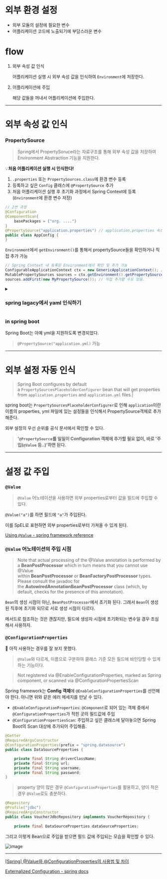 # 외부 환경 설정

- 외부 모듈의 설정에 필요한 변수
- 어플리케이션 코드에 노출되기에 부담스러운 변수

# flow

1. 외부 속성 값 인식
   
   어플리케이션 실행 시 외부 속성 값을 인식하여 `Environment`에 저장한다.
2. 어플리케이션에 주입

   해당 값들을 꺼내서 어플리케이션에 주입한다.

---

# 외부 속성 값 인식

### PropertySource
> Spring에서 PropertySoruce라는 자료구조를 통해 외부 속성 값을 저장하여 Environment Abstraction 기능을 지원한다.

💡**처음 어플리케이션 실행 시 인식한다!**

1. `.properties` 또는 `PropertySources.class`에 환경 변수 등록
2. 등록하고 싶은 `Config` 클래스에 `@PropertySource` 추가
3. 처음 어플리케이션 실행 후 초기화 과정에서 Spring Context에 등록(`Environment`에 환경 변수 저장)

```java
// 2번 과정
@Configuration
@ComponentScan{
	basePackages = {"org. ...."}
}
@PropertySource("application.properties") // application.properties 속성을 가져와서 Environment에 저장하도록 한다.
public class AppConfig {
}
```

`Environment`에서 `getEnvironment()`를 통해서 propertySource들을 확인하거나 직접 추가 가능

```java
// Spring Context 내 등록된 Environment에서 확인 및 추가 가능
ConfigurableApplicationContext ctx = new GenericApplicationContext(); // context 생성 시점에 내부에서 `@PropertySource`를 인식하여 외부로부터 설정 값을 가져와 Environment에 저장한다.
MutablePropertySources sources = ctx.getEnvironment().getPropertySources(); 
sources.addFirst(new MyPropertySource()); // 직접 추가할 수도 있음.
```

<details>
  <summary><h3>spring lagacy에서 yaml 인식하기</h3></summary>
  
기본적으로 `@PropertySource()`는 `yml`파일 형식을 지원하지 않는다. 
그래서 **yml 형식으로 바꾸는 `PropertySourceFactory`를 구현**해야 한다.

Spring에서 `YamlPropertiesFactoryBean()`을 지원한다. 

```java
public class YamlPropertiesFactory implements PropertySourceFactory {
	@Override
	public PropertySource<?> createPropertySource(String s, EncodedResource encodedResoure) throws IOException {
		var yamlPropertiesFactoryBean = new YamlPropertiesFactoryBean();
yamlPropertiesFactoryBean.setResources(encodedResource.getResource());

	var properties = yamlPropertiesFactoryBean.getObject();
	return new PropertiesPropertySource(encodeResource.getResource(), getFilename(), properties);
	}
}

@Configuration
@ComponentScan{
	basePackages = {"org. ...."}
}
@PropertySource(value = "application.yml", factory = YamlPropertiesFactory.class)
public class AppConfig {
}
```

다음과 같이 일일이 yml로 변환해주는 Factory를 만들고, `@PropertySource`에 등록해야 한다.


[Environment Abstraction - spring framework reference](https://docs.spring.io/spring-framework/reference/core/beans/environment.html#beans-property-source-abstraction)

[YAML로 프로퍼티 작성 - yanju](https://velog.io/@leehanju408/YAML%EB%A1%9C-%ED%94%84%EB%A1%9C%ED%8D%BC%ED%8B%B0-%EC%9E%91%EC%84%B1-c3pz7yvb)
</details>

### in spring boot

Spring Boot는 아예 yml을 지원하도록 변경되었다.
> `@PropertySource("application.yml)` 가능


---

# 외부 설정 자동 인식

> Spring Boot configures by default a `PropertySourcesPlaceholderConfigurer` bean that will get properties from `application.properties` and `application.yml` files.|

spring boot는 `PropertySourcesPlaceholderConfigurer`로 인해 `application`이란 이름의 properties, yml 파일에 있는 설정들을 인식해서 PropertySource객체로 추가해준다.

외부 설정의 우선 순위를 공식 문서에서 확인할 수 있다.

> **'`@PropertySource`를 일일이 Configuration 객체에 추가할 필요 없이, 바로 '주입(`@Value` 등..)'하면 된다.**

---

# 설정 값 주입

### `@Value`

> `@Value` 어노테이션을 사용하면 외부 properties로부터 값을 필드에 주입할 수 있다.

`@Value("a")`를 하면 필드에 `"a"`가 주입된다.

이를 SpEL로 표현하면 외부 properties로부터 가져올 수 있게 된다.

[Using `@Value` - spring framework reference](https://docs.spring.io/spring-framework/reference/core/beans/annotation-config/value-annotations.html)

### `@Value` 어노테이션의 주입 시점

> Note that actual processing of the @Value annotation is performed by a **BeanPostProcessor** which in turn means that you cannot use @Value within **BeanPostProcessor** or **BeanFactoryPostProcessor** types. Please consult the javadoc for the **AutowiredAnnotationBeanPostProcessor** class (which, by default, checks for the presence of this annotation).

`Bean`의 생성 시점이 아닌, `BeanPostProcessor`에서 초기화 된다. 그래서 `Bean`이 생성된 직후에 초기화 되므로 서로 생성 시점이 다르다.

메서드로 참조하는 것은 괜찮지만, 필드에 생성자 시점에 초기화되는 변수일 경우 조심해서 사용하자.

### `@ConfigurationProperties`

🤔 아직 사용하는 경우를 잘 보지 못했다.

> `@Value`와 다르게, 이름으로 구분하여 클래스 기준 모든 필드에 바인딩할 수 있게 하는 기능이다.

> Not registered via @EnableConfigurationProperties, marked as Spring component, or scanned via @ConfigurationPropertiesScan 

Spring framework는 **Config 객체**에 `@EnableConfigurationProperties`를 선언해야 한다. 아니면 위와 같은 에러 메세지를 만날 수 있다.

- `@EnableConfigurationProperties`: `@Component`로 되어 있는 객체 중에서 `@ConfigurationProperties`가 적힌 곳의 필드값에 주입
- `@ConfigurationPropertiesScan`: 주입하고 싶은 클래스에 달아놓으면 Spring Boot의 Scan 대상에 추가되어 주입해줌.

```java
@Getter
@RequiredArgsConstructor
@ConfigurationProperties(prefix = "spring.datasource")
public class DataSourceProperties {

	private final String driverClassName;
	private final String url;
	private final String username;
	private final String password;
}
```

> property 양이 많은 경우 `@ConfigurationProperties`를 활용하고, 양이 적은 경우 `@Value`로도 충분하다.

```java
@Repository  
@Profile("jdbc")  
@RequiredArgsConstructor  
public class VoucherJdbcRepository implements VoucherRepository {    
  
    private final DataSourceProperties dataSourceProperties;
```
그리고 이렇게 Bean으로 주입을 받으면 필드 값에 주입되는 모습을 확인할 수 있다.

![image](https://github.com/user-attachments/assets/f65241f6-a65a-4aa3-bbdc-f595d53f4df4)

---

[[Spring] @Value와 @ConfigurationProperties의 사용법 및 차이](https://mangkyu.tistory.com/207)

[Externalized Configuration - spring docs](https://docs.spring.io/spring-boot/reference/features/external-config.html)
